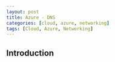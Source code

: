 ```yaml
---
layout: post
title: Azure - DNS
categories: [cloud, azure, networking]
tags: [Cloud, Azure, Networking]
---
```


## Introduction
